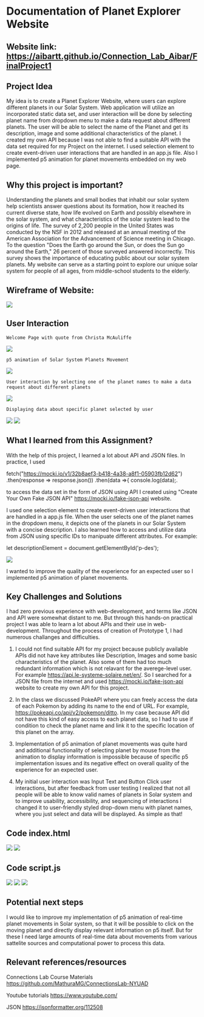 
# Documentation of Planet Explorer Website

## Website link: https://aibartt.github.io/Connection_Lab_Aibar/FinalProject1

## Project Idea
My idea is to create a Planet Explorer Website, where users can explore different planets in our Solar System. Web application will utilize an incorporated static data set, and user interaction will be done by selecting planet name from dropdown menu to make a data request about different planets. The user will be able to select the name of the Planet and get its description, image and some additional characteristics of the planet. I created my own API because I was not able to find a suitable API with the data set required for my Project on the internet. I used selection element to create event-driven user interactions that are handled in an app.js file. Also I implemented p5 animation for planet movements  embedded on my web page.

## Why this project is important?
Understanding the planets and small bodies that inhabit our solar system help scientists answer questions about its formation, how it reached its current diverse state, how life evolved on Earth and possibly elsewhere in the solar system, and what characteristics of the solar system lead to the origins of life.
The survey of 2,200 people in the United States was conducted by the NSF in 2012 and released at an annual meeting of the American Association for the Advancement of Science meeting in Chicago. To the question "Does the Earth go around the Sun, or does the Sun go around the Earth," 26 percent of those surveyed answered incorrectly. This survey shows the importance of educating public about our solar system planets.
My website can serve as a starting point to explore our unique solar system for people of all ages, from middle-school students to the elderly.


## Wireframe of Website: 
![](images/1.png)

## User Interaction
	Welcome Page with quote from Christa McAuliffe
![](images/2.png)

  	p5 animation of Solar System Planets Movement
![](images/3.png)
	
   	User interaction by selecting one of the planet names to make a data request about different planets
![](images/44.png)	
	
   	Displaying data about specific planet selected by user
![](images/5.png)
![](images/55.png)
	
## What I learned from this Assignment?

With the help of this project, I learned a lot about API and JSON files. In practice, I used 

fetch("https://mocki.io/v1/32b8aef3-b418-4a38-a8f1-05903fb12d62")
    .then(response => response.json())
    .then(data =>{
        console.log(data);. 
        

to access the data set in the form of JSON using API I created using "Create Your Own Fake JSON API" https://mocki.io/fake-json-api website.
  
  I used one selection element to create  event-driven user interactions that are handled in a app.js file. When the user selects one of the planet names in the dropdown menu, it depicts one of the planets in our Solar System with a concise description. I also learned how to access and utilize data from JSON using specific IDs to manipuate different attributes. For example:
  
  let descriptionElement = document.getElementById('p-des');
  
  ![](images/6.png)
  
I wanted to improve the quality of the experience for an expected user so I implemented p5 animation of planet movements. 
  
  
## Key Challenges and Solutions
I had zero previous experience with web-development, and terms like JSON and API were somewhat distant to me. But through this hands-on practical project I was able to learn a lot about APIs and their use in web-development. Throughout the process of creation of Prototype 1, I had numerous challanges and difficulties. 
	
1) I could not find suitable API for my project because publicly available APIs did not have key attributes like Description, Images and some basic characteristics of the planet. Also some of them had too much redundant information which is not relavant for the averege-level user. For example https://api.le-systeme-solaire.net/en/. So I searched for a JSON file from the internet and used https://mocki.io/fake-json-api website to create my own API for this project.

2) In the class we discussed PokeAPI where you can freely access the data of each Pokemon by adding its name to the end of URL. For example, https://pokeapi.co/api/v2/pokemon/ditto. In my case because API did not have this kind of easy access to each planet data, so I had to use if condition to check the planet name and link it to the specific location of this planet on the array.

3) Implementation of p5 animation of planet movements was quite hard and additional functionality of selecting planet by mouse from the animation to display information is impossible because of specific p5 implementation issues and its negative effect on overall quality of the experience for an expected user.
4) My initial user interaction was Input Text and Button Click user interactions, but after feedback from user testing I realized that not all people will be able to know valid names of planets in Solar system and to improve usability, accessibility, and sequencing of interactions I changed it to user-friendly styled drop-down menu with planet names, where you just select and data will be displayed. As simple as that!

## Code index.html
  ![](images/7.png)
  ![](images/8.png)
  
## Code script.js
  ![](images/9.png)
  ![](images/10.png)
  ![](images/11.png)

## Potential next steps
  I would like to improve my implementation of p5 animation of real-time planet movements in Solar system, so that it will be possible to click on the moving planet and directly display relevant information on p5 itself. But for these I need large amounts of real-time data about movements from various sattelite sources and computational power to process this data.
 
 ## Relevant references/resources 
 Connections Lab Course Materials
  https://github.com/MathuraMG/ConnectionsLab-NYUAD
 
 Youtube tutorials
  https://www.youtube.com/
 
 JSON 
  https://jsonformatter.org/112508
